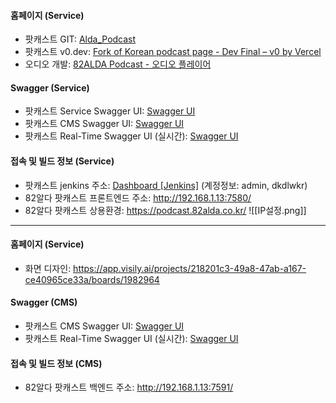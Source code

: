 
#### 홈페이지  (Service)
- 팟캐스트 GIT: [Alda_Podcast](http://dev.ijaksnc.co.kr/organizations/Alda_Podcast)
- 팟캐스트 v0.dev: [Fork of Korean podcast page - Dev Final – v0 by Vercel](https://v0.dev/chat/fork-of-korean-podcast-page-dev-final-1p3twpdaDi8)
- 오디오  개발: [82ALDA Podcast - 오디오 플레이어](http://52.79.86.180:3100/test/audio)
#### Swagger  (Service)
- 팟캐스트 Service Swagger UI: [Swagger UI](http://192.168.1.13:7581/webjars/swagger-ui/index.html)
- 팟캐스트 CMS Swagger UI: [Swagger UI](http://192.168.1.13:7591/webjars/swagger-ui/index.html)
- 팟캐스트 Real-Time Swagger UI (실시간): [Swagger UI](https://apidev.82alda.co.kr:4000/api-docs)

#### 접속 및 빌드 정보 (Service)
- 팟캐스트 jenkins 주소: [Dashboard [Jenkins]](http://192.168.1.11:7500/) (계정정보: admin, dkdlwkr)
- 82알다 팟캐스트 프론트엔드 주소: http://192.168.1.13:7580/
- 82알다 팟캐스트 상용환경: https://podcast.82alda.co.kr/
![[IP설정.png]]

---

#### 홈페이지  (Service)
- 화면 디자인: https://app.visily.ai/projects/218201c3-49a8-47ab-a167-ce40965ce33a/boards/1982964
#### Swagger  (CMS)
- 팟캐스트 CMS Swagger UI: [Swagger UI](http://192.168.1.13:7591/webjars/swagger-ui/index.html)
- 팟캐스트 Real-Time Swagger UI (실시간): [Swagger UI](https://apidev.82alda.co.kr:4000/api-docs)

#### 접속 및 빌드 정보 (CMS)
- 82알다 팟캐스트 백엔드 주소: http://192.168.1.13:7591/
